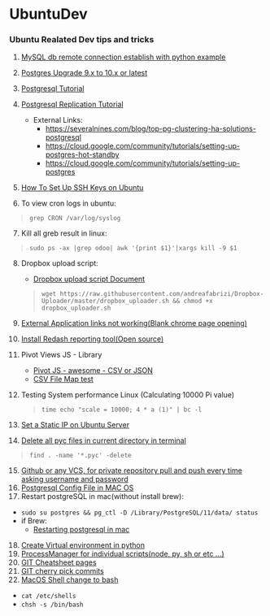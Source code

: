 # UbuntuDev

### Ubuntu Realated Dev tips and tricks

1. [MySQL db remote connection establish with python example](mysql%20db%20remote%20connection%20establish%20with%20python%20example.txt)

2. [Postgres Upgrade 9.x to 10.x or latest](Postgres_upgrade_9.x%20to%2010.x.md)

3. [Postgresql Tutorial](https://www.systemcodegeeks.com/databases/postgresql/postgresql-database-tutorial/)

4. [Postgresql Replication Tutorial](https://www.systemcodegeeks.com/databases/postgresql/postgresql-hot-standby-database-replication/)
   - External Links:
     * https://severalnines.com/blog/top-pg-clustering-ha-solutions-postgresql
     * https://cloud.google.com/community/tutorials/setting-up-postgres-hot-standby
     * https://cloud.google.com/community/tutorials/setting-up-postgres

5. [How To Set Up SSH Keys on Ubuntu](rsync_ssh_copy_commands.sh)

6. To view cron logs in ubuntu:
> `grep CRON /var/log/syslog`

7. Kill all greb result in linux:
> `sudo ps -ax |grep odoo| awk '{print $1}'|xargs kill -9 $1`

8. Dropbox upload script:
   * [Dropbox upload script Document](https://www.addictivetips.com/ubuntu-linux-tips/use-dropbox-from-the-linux-command-line/)
   > `wget https://raw.githubusercontent.com/andreafabrizi/Dropbox-Uploader/master/dropbox_uploader.sh && chmod +x dropbox_uploader.sh`
    
9. [External Application links not working(Blank chrome page opening)](https://askubuntu.com/questions/689449/external-links-are-opened-as-blank-tabs-in-new-browser-window-in-chrome)
    

10. [Install Redash reporting tool(Open source)](Redash/)

11. Pivot Views JS - Library
    * [Pivot JS - awesome - CSV or JSON](https://pivottable.js.org/examples/index.html)
    * [CSV File Map test](https://pivottable.js.org/examples/mps_csv.html)

12. Testing System performance Linux (Calculating 10000 Pi value)
    > `time echo "scale = 10000; 4 * a (1)" | bc -l`

13. [Set a Static IP on Ubuntu Server](https://www.howtoforge.com/linux-basics-set-a-static-ip-on-ubuntu)
14. [Delete all pyc files in current directory in terminal](https://blog.mozilla.org/webdev/2015/10/27/eradicating-those-nasty-pyc-files/)
   > `find . -name '*.pyc' -delete`
15. [Github or any VCS, for private repository pull and push every time asking username and password](github_credentials_setup.md)
16. [Postgresql Config File in  MAC OS](https://til.codes/postgresql-how-to-find-pg_hba-conf-file-using-mac-os-x/)
17. Restart postgreSQL in mac(without install brew):
  - `sudo su postgres && pg_ctl -D /Library/PostgreSQL/11/data/ status`
  - if Brew:
      * [Restarting postgresql in mac](https://tableplus.com/blog/2018/10/how-to-start-stop-restart-postgresql-server.html)
18. [Create Virtual environment in python](Create_virtual_environment.md)
19. [ProcessManager for individual scripts(node, py, sh or etc ...)](ProcessManager_for_microservices.md)
20. [GIT Cheatsheet pages](https://www.atlassian.com/dam/jcr:8132028b-024f-4b6b-953e-e68fcce0c5fa/atlassian-git-cheatsheet.pdf)
21. [GIT cherry pick commits](https://www.devroom.io/2010/06/10/cherry-picking-specific-commits-from-another-branch/)
22. [MacOS Shell change to bash](https://www.cyberciti.biz/faq/change-default-shell-to-bash-on-macos-catalina/) 
   - `cat /etc/shells`
   - `chsh -s /bin/bash`
